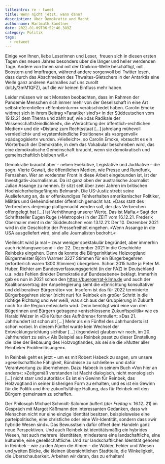```yaml
---
titleintro: re - tweet
title: Wenn nicht jetzt, wann dann?
description: Über Demokratie und Macht
authorname: Hartmuth Sandtner
date: 2022-01-09T06:52:46.389Z
category: Politik
tags:
  - retweet
---
```

Einige von Ihnen, liebe Leserinnen und Leser,  freuen sich in diesen ersten Tagen des neuen Jahres besonders über die länger und heller werdenden Tage. Andere von Ihnen sind mit der Omikron-Welle beschäftigt, mit Boostern und Impffragen, während andere sorgenvoll bei Twitter lesen, dass durch das Abschmelzen des Thwaites-Gletschers in der Antarktis eine Welle ganz anderen Ausmaßes auf uns zurollt\
(bit.ly/3mM1QFZ), auf die wir keinen Einfluss mehr haben.

Leider müssen wir seit Monaten beobachten, dass im Rahmen der Pandemie Menschen sich immer mehr von der Gesellschaft in eine Art selbstreferentiellen »Elfenbeinturm« verabschiedet haben. Carolin Emcke widmet sich in ihrem Beitrag »Fanatiker sind‘s« in der Süddeutschen vom 19.12.21 dem Thema und zählt auf, wie »das Radikale der Wissenschaftsfeindlichkeit«, die »Verachtung der öffentlich-rechtlichen Medien« und die »Distanz zum Rechtsstaat \[…] jahrelang mühevoll verniedlicht« und »systemfeindliche Positionen« als »sorgenvoll« »pädagogisiert« wurden. »Vielleicht«, so Carolin Emcke, »braucht es ein Wörterbuch der Demokratie, in dem das Vokabular beschrieben wird, das eine demokratische Gemeinschaft braucht, wenn sie demokratisch und gemeinschaftlich bleiben will.«

Demokratie braucht aber – neben Exekutive, Legislative und Judikative – die sogn. Vierte Gewalt, die öffentlichen Medien, wie Presse und Rundfunk, Fernsehen. Wer an vorderster Front in diese Arbeit eingebunden ist, ist der Investigativ-Journalismus. Da ist ganz oben der australische Journalist Julian Assange zu nennen. Er sitzt seit über zwei Jahren im britischen Hochsicherheitsgefängnis Belmarsh. Die US-Justiz strebt seine Auslieferung an, da er offenkundiges Fehlverhalten amerikanischer Politiker, Militärs und Geheimdienstler öffentlich gemacht hat. »Dass statt des Verbrechers derjenige plattgemacht werden soll, der das Verbrechen offengelegt hat \[…] ist Verhöhnung unserer Werte. Das ist Mafia.« Sagt der Schriftsteller Eugen Ruge (»Metropol«) in der ZEIT vom 16.12.21. Frederik Obermaier meint in der Süddeutschen vom 13.12.21: Der 10. Dezember 2021 wird in die Geschichte der Pressefreiheit eingehen. »Wenn Assange in die USA ausgeliefert wird, sind alle Journalisten bedroht.«

Vielleicht wird ja mal – zwar weniger spektakulär begründet, aber immerhin auch richtungsweisend – der 22. Dezember 2021 in die Geschichte Reinbeks eingehen. Denn da konnte die Bürgerinitiative Holzvogtland Bürgermeister Björn Warmer 3227 Stimmen für ein Bürgerbegehren (erforderlich waren 1800 Stimmen) übergeben. Schon 2015 hatte ja Peter M. Huber, Richter am Bundesverfassungsgericht (in der FAZ) in Deutschland u.a. »das Fehlen direkter Demokratie auf Bundesebene« beklagt. Immerhin gab es nun in 2021 schon den https://buergerrat-klima.de und auch der Koalitionsvertrag der Ampelregierung sieht die »Einrichtung konsultativer und deliberativer Bürgerräte« vor. Insofern ist das für 2022 terminierte Bürgerbegehren sicher (nicht nur) für Reinbek ein großer Schritt in die richtige Richtung und wer weiß, was sich aus der Gruppierung in Zukunft noch für die Region entwickeln wird. Denn benötigt wird eine von den Bügerinnen und Bürgern getragene »entschlossene Zukunftspolitik« wie es Harald Welzer in »Die Kultur des Aufhörens« formuliert: »Das 21. Jahrhundert ist schon alt \[…] Mehr als ein Fünftel des Jahrhunderts ist schon vorbei. In diesem Fünftel wurde kein Wechsel der Entwicklungsrichtung sichtbar \[…] (irgendwie) glauben wir noch, im 20. Jahrhundert zu sein.« Als Beispiel aus Reinbek passt zu dieser Einstellung die Idee der Bebauung des Holzvogtlandes, als sei sie die »Mutter aller Reinbeker Problemlösungen«.

In Reinbek geht es jetzt – um es mit Robert Habeck zu sagen, um unsere »gesellschaftliche Fähigkeit, Bündnisse zu schließen« und dafür Verantwortung zu übernehmen. Dazu Habeck in seinem Buch »Von hier an anders«: »Zeitgemäß verstanden ist Macht dialogisch, nicht monologisch \[…] nicht starr und autoritär.« Es ist ein Gewinn für Reinbek, das Holzvogtland in seiner bisherigen Form zu erhalten, und es ist ein Gewinn für die Politik und ihre zukunftsfähige Haltung, das für Reinbek mit den Bürgern gemeinsam zu schaffen.  

Der Philosoph Michael Schmidt-Salomon äußert (*der Freitag* v. 16.12. 21) im Gespräch mit Margot Käßmann den interessanten Gedanken, dass wir Menschen nicht nur eine einzige Identität besitzen, beispielsweise eine parteipolitische, eine christliche oder eine Wir-Identität, sondern dass »wir hybride Wesen sind«. Das Bewusstsein dafür öffnet dem Handeln ganz neue Perspektiven. Und auch Reinbek ist identitätsmäßig ein hybrides Wesen, hat auch mehrere  Identitäten, mindestens eine landschaftliche, eine kulturelle, eine gesellschaftliche. Und zur landschaftlichen Identität gehören in Reinbek – wie zu den Alpen die Almen – die Wälder, Felder und Wiesen und weiten Blicke, die kleinen übersichtlichen Stadtteile, die Winkeligkeit, die Überschaubarkeit. Arbeiten wir daran, das zu erhalten!